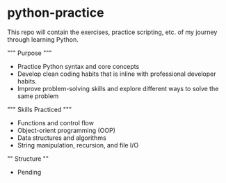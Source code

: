 # python-practice
This repo will contain the exercises, practice scripting, etc. of my journey through learning Python.

""" Purpose """

- Practice Python syntax and core concepts
- Develop clean coding habits that is inline with professional developer habits.
- Improve problem-solving skills and explore different ways to solve the same problem

""" Skills Practiced """

- Functions and control flow
- Object-orient programming (OOP)
- Data structures and algorithms
- String manipulation, recursion, and file I/O

"" Structure ""
- Pending
